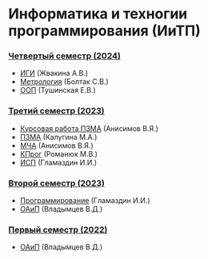 # Информатика и техногии программирования (ИиТП)

### [Четвертый семестр (2024)](https://github.com/JankerPlay/BSUIR_Labs/tree/main/%D1%81%D0%B5%D0%BC%D0%B5%D1%81%D1%82%D1%80%204)
- [ИГИ](https://github.com/JankerPlay/BSUIR_Labs/tree/main/%D1%81%D0%B5%D0%BC%D0%B5%D1%81%D1%82%D1%80%204/%D0%98%D0%93%D0%98) (Жвакина А.В.)
- [Метрология](https://github.com/JankerPlay/BSUIR_Labs/tree/main/%D1%81%D0%B5%D0%BC%D0%B5%D1%81%D1%82%D1%80%204/%D0%9C%D0%B5%D1%82%D1%80%D0%BE%D0%BB%D0%BE%D0%B3%D0%B8%D1%8F) (Болтак С.В.)
- [ООП](https://github.com/JankerPlay/BSUIR_Labs/tree/main/%D1%81%D0%B5%D0%BC%D0%B5%D1%81%D1%82%D1%80%204/%D0%9E%D0%9E%D0%9F) (Тушинская Е.В.)
### [Третий семестр (2023)](https://github.com/JankerPlay/BSUIR_Labs/tree/main/%D1%81%D0%B5%D0%BC%D0%B5%D1%81%D1%82%D1%80%203)
- [Курсовая работа ПЗМА](https://github.com/JankerPlay/BSUIR_Labs/tree/main/%D1%81%D0%B5%D0%BC%D0%B5%D1%81%D1%82%D1%80%203/%D0%9F%D0%97%D0%9C%D0%90/%20course_work) (Анисимов В.Я.)
- [ПЗМА](https://github.com/JankerPlay/BSUIR_Labs/tree/main/%D1%81%D0%B5%D0%BC%D0%B5%D1%81%D1%82%D1%80%203/%D0%9F%D0%97%D0%9C%D0%90) (Калугина М.А.)
- [МЧА](https://github.com/JankerPlay/BSUIR_Labs/tree/main/%D1%81%D0%B5%D0%BC%D0%B5%D1%81%D1%82%D1%80%203/%D0%9C%D0%A7%D0%90) (Анисимов В.Я.)
- [КПрог](https://github.com/JankerPlay/BSUIR_Labs/tree/main/%D1%81%D0%B5%D0%BC%D0%B5%D1%81%D1%82%D1%80%203/%D0%9A%D0%9F%D1%80%D0%BE%D0%B3) (Романюк М.В.)
- [ИСП](https://github.com/JankerPlay/BSUIR_Labs/tree/main/%D1%81%D0%B5%D0%BC%D0%B5%D1%81%D1%82%D1%80%203/%D0%98%D0%A1%D0%9F) (Гламаздин И.И.)
### [Второй семестр (2023)](https://github.com/JankerPlay/BSUIR_Labs/tree/main/%D1%81%D0%B5%D0%BC%D0%B5%D1%81%D1%82%D1%80%202)
- [Программирование](https://github.com/JankerPlay/BSUIR_Labs/tree/main/%D1%81%D0%B5%D0%BC%D0%B5%D1%81%D1%82%D1%80%202/%D0%9F%D1%80%D0%BE%D0%B3%D1%80%D0%B0%D0%BC%D0%BC%D0%B8%D1%80%D0%BE%D0%B2%D0%B0%D0%BD%D0%B8%D0%B5) (Гламаздин И.И.)
- [ОАиП](https://github.com/JankerPlay/BSUIR_Labs/tree/main/%D1%81%D0%B5%D0%BC%D0%B5%D1%81%D1%82%D1%80%202/%D0%9E%D0%90%D0%B8%D0%9F) (Владымцев В.Д.)
### [Первый семестр (2022)](https://github.com/JankerPlay/BSUIR_Labs/tree/main/%D1%81%D0%B5%D0%BC%D0%B5%D1%81%D1%82%D1%80%201)
- [ОАиП](https://github.com/JankerPlay/BSUIR_Labs/tree/main/%D1%81%D0%B5%D0%BC%D0%B5%D1%81%D1%82%D1%80%201/%D0%9E%D0%90%D0%B8%D0%9F) (Владымцев В.Д.)
